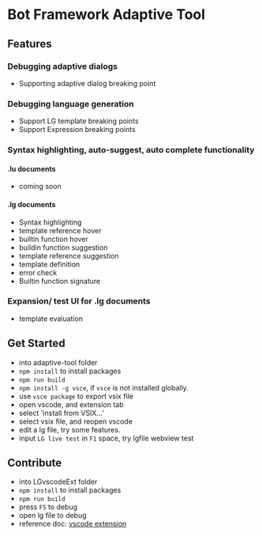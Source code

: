 # Bot Framework Adaptive Tool

## Features
### Debugging adaptive dialogs
- Supporting adaptive dialog breaking point

### Debugging language generation
- Support LG template breaking points
- Support Expression breaking points

### Syntax highlighting, auto-suggest, auto complete functionality
#### .lu documents
- coming soon

#### .lg documents
- Syntax highlighting
- template reference hover
- builtin function hover
- buildin function suggestion
- template reference suggestion
- template definition
- error check
- Builtin function signature

### Expansion/ test UI for .lg documents
- template evaluation


## Get Started
- into adaptive-tool folder
- `npm install` to install packages
- `npm run build`
- `npm install -g vsce`, if `vsce` is not installed globally.
- use `vsce package` to export vsix file
- open vscode, and extension tab
- select 'install from VSIX...'
- select vsix file, and reopen vscode
- edit a lg file, try some features.
- input `LG live test` in `F1` space, try lgfile webview test

## Contribute
- into LGvscodeExt folder
- `npm install` to install packages
- `npm run build`
- press `F5` to debug
- open lg file to debug
- reference doc: [vscode extension](https://code.visualstudio.com/api/language-extensions/overview)